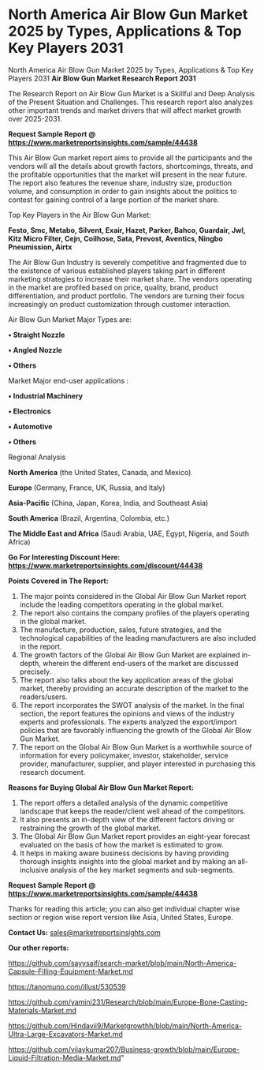 # North America Air Blow Gun Market 2025 by Types, Applications & Top Key Players 2031
 North America Air Blow Gun Market 2025 by Types, Applications & Top Key Players 2031
<strong>Air Blow Gun Market Research Report 2031</strong>

The Research Report on Air Blow Gun Market is a Skillful and Deep Analysis of the Present Situation and Challenges. This research report also analyzes other important trends and market drivers that will affect market growth over 2025-2031.

<strong>Request Sample Report @ <a href=https://www.marketreportsinsights.com/sample/44438>https://www.marketreportsinsights.com/sample/44438</a></strong>

This Air Blow Gun market report aims to provide all the participants and the vendors will all the details about growth factors, shortcomings, threats, and the profitable opportunities that the market will present in the near future. The report also features the revenue share, industry size, production volume, and consumption in order to gain insights about the politics to contest for gaining control of a large portion of the market share.

Top Key Players in the Air Blow Gun Market:

<strong>Festo, Smc, Metabo, Silvent, Exair, Hazet, Parker, Bahco, Guardair, Jwl, Kitz Micro Filter, Cejn, Coilhose, Sata, Prevost, Aventics, Ningbo Pneumission, Airtx</strong>

The Air Blow Gun Industry is severely competitive and fragmented due to the existence of various established players taking part in different marketing strategies to increase their market share. The vendors operating in the market are profiled based on price, quality, brand, product differentiation, and product portfolio. The vendors are turning their focus increasingly on product customization through customer interaction.

Air Blow Gun Market Major Types are:

<strong>•  Straight Nozzle

•  Angled Nozzle

•  Others</strong>

Market Major end-user applications :

<strong>•  Industrial Machinery

•  Electronics

•  Automotive

•  Others</strong>

Regional Analysis

</u><strong><b>North America</b></strong> (the United States, Canada, and Mexico)

<strong><b>Europe </b></strong>(Germany, France, UK, Russia, and Italy)

<strong><b>Asia-Pacific</b></strong> (China, Japan, Korea, India, and Southeast Asia)

<strong><b>South America</b></strong> (Brazil, Argentina, Colombia, etc.)

<strong><b>The Middle East and Africa</b></strong> (Saudi Arabia, UAE, Egypt, Nigeria, and South Africa)

<strong>Go For Interesting Discount Here: <a href=https://www.marketreportsinsights.com/discount/44438>https://www.marketreportsinsights.com/discount/44438</a></strong>

<strong>Points Covered in The Report:</strong>
<ol>
  <li>The major points considered in the Global Air Blow Gun Market report include the leading competitors operating in the global market.</li>
  <li>The report also contains the company profiles of the players operating in the global market.</li>
  <li>The manufacture, production, sales, future strategies, and the technological capabilities of the leading manufacturers are also included in the report.</li>
  <li>The growth factors of the Global Air Blow Gun Market are explained in-depth, wherein the different end-users of the market are discussed precisely.</li>
  <li>The report also talks about the key application areas of the global market, thereby providing an accurate description of the market to the readers/users.</li>
  <li>The report incorporates the SWOT analysis of the market. In the final section, the report features the opinions and views of the industry experts and professionals. The experts analyzed the export/import policies that are favorably influencing the growth of the Global Air Blow Gun Market.</li>
  <li>The report on the Global Air Blow Gun Market is a worthwhile source of information for every policymaker, investor, stakeholder, service provider, manufacturer, supplier, and player interested in purchasing this research document.</li>
</ol>
<strong>Reasons for Buying Global Air Blow Gun Market Report:</strong>

<ol>
  <li>The report offers a detailed analysis of the dynamic competitive landscape that keeps the reader/client well ahead of the competitors.</li>
  <li>It also presents an in-depth view of the different factors driving or restraining the growth of the global market.</li>
  <li>The Global Air Blow Gun Market report provides an eight-year forecast evaluated on the basis of how the market is estimated to grow.</li>
  <li>It helps in making aware business decisions by having providing thorough insights insights into the global market and by making an all-inclusive analysis of the key market segments and sub-segments.</li>
</ol>
<strong>Request Sample Report @ <a href=https://www.marketreportsinsights.com/sample/44438>https://www.marketreportsinsights.com/sample/44438</a></strong>


Thanks for reading this article; you can also get individual chapter wise section or region wise report version like Asia, United States, Europe.

<strong>Contact Us:</strong>
sales@marketreportsinsights.com

<strong>Our other reports:</strong>

<a href=https://github.com/sayysaif/search-market/blob/main/North-America-Capsule-Filling-Equipment-Market.md>https://github.com/sayysaif/search-market/blob/main/North-America-Capsule-Filling-Equipment-Market.md</a>

<a href=https://tanomuno.com/illust/530539>https://tanomuno.com/illust/530539</a>

<a href=https://github.com/yamini231/Research/blob/main/Europe-Bone-Casting-Materials-Market.md>https://github.com/yamini231/Research/blob/main/Europe-Bone-Casting-Materials-Market.md</a>

<a href=https://github.com/Hindavii9/Marketgrowthh/blob/main/North-America-Ultra-Large-Excavators-Market.md>https://github.com/Hindavii9/Marketgrowthh/blob/main/North-America-Ultra-Large-Excavators-Market.md</a>

<a href=https://github.com/vijaykumar207/Business-growth/blob/main/Europe-Liquid-Filtration-Media-Market.md>https://github.com/vijaykumar207/Business-growth/blob/main/Europe-Liquid-Filtration-Media-Market.md</a>"
